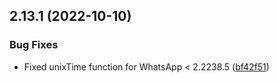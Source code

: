 ## 2.13.1 (2022-10-10)

### Bug Fixes

- Fixed unixTime function for WhatsApp < 2.2238.5 ([bf42f51](https://github.com/wppconnect-team/wa-js/commit/bf42f51db46bc24041b3426080d61bc4790335ed))
